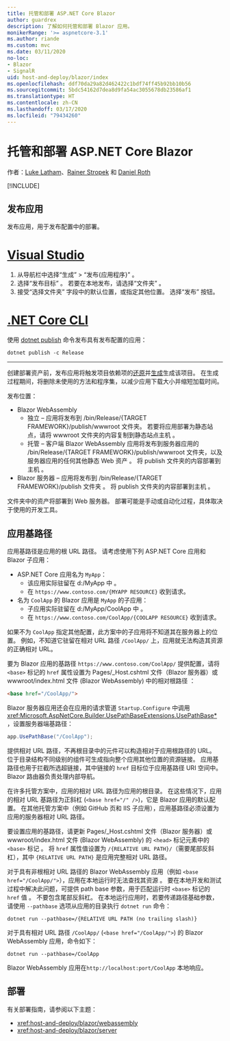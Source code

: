 ```yaml
---
title: 托管和部署 ASP.NET Core Blazor
author: guardrex
description: 了解如何托管和部署 Blazor 应用。
monikerRange: '>= aspnetcore-3.1'
ms.author: riande
ms.custom: mvc
ms.date: 03/11/2020
no-loc:
- Blazor
- SignalR
uid: host-and-deploy/blazor/index
ms.openlocfilehash: ddf70da29a82d462422c1bdf74ff45b92bb10b56
ms.sourcegitcommit: 5bdc54162d7dea8d9fa54ac3055678db23586af1
ms.translationtype: HT
ms.contentlocale: zh-CN
ms.lasthandoff: 03/17/2020
ms.locfileid: "79434260"
---
```

# <a name="host-and-deploy-aspnet-core-blazor"></a>托管和部署 ASP.NET Core Blazor

作者：[Luke Latham](https://github.com/guardrex)、[Rainer Stropek](https://www.timecockpit.com) 和 [Daniel Roth](https://github.com/danroth27)

[!INCLUDE[](~/includes/blazorwasm-preview-notice.md)]

## <a name="publish-the-app"></a>发布应用

发布应用，用于发布配置中的部署。

# <a name="visual-studio"></a>[Visual Studio](#tab/visual-studio)

1. 从导航栏中选择“生成”   > “发布{应用程序}”  。
1. 选择“发布目标”  。 若要在本地发布，请选择“文件夹”  。
1. 接受“选择文件夹”  字段中的默认位置，或指定其他位置。 选择“发布”  按钮。

# <a name="net-core-cli"></a>[.NET Core CLI](#tab/netcore-cli)

使用 [dotnet publish](/dotnet/core/tools/dotnet-publish) 命令发布具有发布配置的应用：

```dotnetcli
dotnet publish -c Release
```

---

创建部署资产前，发布应用将触发项目依赖项的[还原](/dotnet/core/tools/dotnet-restore)并[生成](/dotnet/core/tools/dotnet-build)生成该项目。 在生成过程期间，将删除未使用的方法和程序集，以减少应用下载大小并缩短加载时间。

发布位置：

* Blazor WebAssembly
  * 独立 &ndash; 应用将发布到 /bin/Release/{TARGET FRAMEWORK}/publish/wwwroot  文件夹。 若要将应用部署为静态站点，请将 wwwroot 文件夹的内容复制到静态站点主机  。
  * 托管 &ndash; 客户端 Blazor WebAssembly 应用将发布到服务器应用的 /bin/Release/{TARGET FRAMEWORK}/publish/wwwroot 文件夹，以及服务器应用的任何其他静态 Web 资产  。 将 publish 文件夹的内容部署到主机  。
* Blazor 服务器 &ndash; 应用将发布到 /bin/Release/{TARGET FRAMEWORK}/publish 文件夹  。 将 publish 文件夹的内容部署到主机  。

文件夹中的资产将部署到 Web 服务器。 部署可能是手动或自动化过程，具体取决于使用的开发工具。

## <a name="app-base-path"></a>应用基路径

应用基路径是应用的根 URL 路径。  请考虑使用下列 ASP.NET Core 应用和 Blazor 子应用：

* ASP.NET Core 应用名为 `MyApp`：
  * 该应用实际驻留在 d:/MyApp 中  。
  * 在 `https://www.contoso.com/{MYAPP RESOURCE}` 收到请求。
* 名为 `CoolApp` 的 Blazor 应用是 `MyApp` 的子应用：
  * 子应用实际驻留在 d:/MyApp/CoolApp 中  。
  * 在 `https://www.contoso.com/CoolApp/{COOLAPP RESOURCE}` 收到请求。

如果不为 `CoolApp` 指定其他配置，此方案中的子应用将不知道其在服务器上的位置。 例如，不知道它驻留在相对 URL 路径 `/CoolApp/` 上，应用就无法构造其资源的正确相对 URL。

要为 Blazor 应用的基路径 `https://www.contoso.com/CoolApp/` 提供配置，请将 `<base>` 标记的 `href` 属性设置为 Pages/_Host.cshtml 文件（Blazor 服务器）或 wwwroot/index.html 文件 (Blazor WebAssembly) 中的相对根路径   ：

```html
<base href="/CoolApp/">
```

Blazor 服务器应用还会在应用的请求管道 `Startup.Configure` 中调用 <xref:Microsoft.AspNetCore.Builder.UsePathBaseExtensions.UsePathBase*>，设置服务器端基路径：

```csharp
app.UsePathBase("/CoolApp");
```

提供相对 URL 路径，不再根目录中的元件可以构造相对于应用根路径的 URL。 位于目录结构不同级别的组件可生成指向整个应用其他位置的资源链接。 应用基路径也用于拦截所选超链接，其中链接的 `href` 目标位于应用基路径 URI 空间中。 Blazor 路由器负责处理内部导航。

在许多托管方案中，应用的相对 URL 路径为应用的根目录。 在这些情况下，应用的相对 URL 基路径为正斜杠 (`<base href="/" />`)，它是 Blazor 应用的默认配置。 在其他托管方案中（例如 GitHub 页和 IIS 子应用），应用基路径必须设置为应用的服务器相对 URL 路径。

要设置应用的基路径，请更新 Pages/_Host.cshtml 文件（Blazor 服务器）或 wwwroot/index.html 文件 (Blazor WebAssembly) 的 `<head>` 标记元素中的 `<base>` 标记   。 将 `href` 属性值设置为 `/{RELATIVE URL PATH}/`（需要尾部反斜杠），其中 `{RELATIVE URL PATH}` 是应用完整相对 URL 路径。

对于具有非根相对 URL 路径的 Blazor WebAssembly 应用（例如 `<base href="/CoolApp/">`），应用在本地运行时无法查找其资源  。 要在本地开发和测试过程中解决此问题，可提供 path base 参数，用于匹配运行时 `<base>` 标记的 `href` 值  。 不要包含尾部反斜杠。 在本地运行应用时，若要传递路径基础参数，请使用 `--pathbase` 选项从应用的目录执行 `dotnet run` 命令：

```dotnetcli
dotnet run --pathbase=/{RELATIVE URL PATH (no trailing slash)}
```

对于具有相对 URL 路径 `/CoolApp/` (`<base href="/CoolApp/">`) 的 Blazor WebAssembly 应用，命令如下：

```dotnetcli
dotnet run --pathbase=/CoolApp
```

Blazor WebAssembly 应用在`http://localhost:port/CoolApp` 本地响应。

## <a name="deployment"></a>部署

有关部署指南，请参阅以下主题：

* <xref:host-and-deploy/blazor/webassembly>
* <xref:host-and-deploy/blazor/server>
